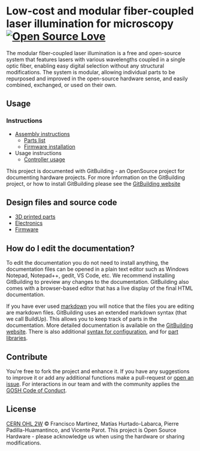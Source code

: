 # Low-cost and modular fiber-coupled laser illumination for microscopy [![Open Source Love](https://badges.frapsoft.com/os/v1/open-source.svg?v=103)](https://github.com/ellerbrock/open-source-badges/)

The modular fiber-coupled laser illumination is a free and open-source system that features lasers with various wavelengths coupled in a single optic fiber, enabling easy digital selection without any structural modifications. The system is modular, allowing individual parts to be repurposed and improved in the open-source hardware sense, and easily combined, exchanged, or used on their own.

## Usage

### Instructions

* [Assembly instructions]()
    * [Parts list]()
    * [Firmware installation]()
* Usage instructions
	* [Controller usage]()

This project is documented with GitBuilding - an OpenSource project for documenting hardware projects. For more information on the GitBuilding project, or how
to install GitBuilding please see the [GitBuilding website](http://gitbuilding.io)

## Design files and source code

* [3D printed parts]()
* [Electronics]()
* [Firmware]()

## How do I edit the documentation?

To edit the documentation you do not need to install anything, the documentation files can
be opened in a plain text editor such as Windows Notepad, Notepad++, gedit, VS Code, etc.
We recommend installing GitBuilding to preview any changes to the documentation.
GitBuilding also comes with a browser-based editor that has a live display of the final HTML documentation.

If you have ever used [markdown](https://www.markdownguide.org/basic-syntax/) you will
notice that the files you are editing are markdown files. GitBuilding uses an extended
markdown syntax (that we call BuildUp). This allows you to keep track of parts in the
documentation. More detailed documentation is available on the
[GitBuilding website](https://gitbuilding.io). There is also additional
[syntax for configuration](https://gitbuilding.io/syntax/buildconfsyntax), and for
[part libraries](https://gitbuilding.io/syntax/builduplibrary/).

## Contribute

You're free to fork the project and enhance it. If you have any suggestions to improve it or add any additional functions make a pull-request or [open an issue](https://github.com/LIBREhub/fiber-coupled-laser-illumination/issues/new).
For interactions in our team and with the community applies the [GOSH Code of Conduct](https://openhardware.science/gosh-2017/gosh-code-of-conduct/).

## License

[CERN OHL 2W](LICENSE) © Francisco Martinez, Matías Hurtado-Labarca, Pierre Padilla-Huamantinco, and Vicente Parot. This project is Open Source Hardware - please acknowledge us when using the hardware or sharing modifications.
